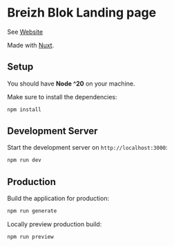 # Breizh Blok Landing page

See [Website](https://breizh-blok.netlify.app/)

Made with [Nuxt](https://nuxt.com/).

## Setup

You should have **Node ^20** on your machine.

Make sure to install the dependencies:

```bash
npm install
```

## Development Server

Start the development server on `http://localhost:3000`:

```bash
npm run dev
```

## Production

Build the application for production:

```bash
npm run generate
```

Locally preview production build:

```bash
npm run preview
```
